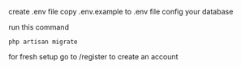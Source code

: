 create .env file 
copy .env.example to .env file 
config your database

run this command 
```
php artisan migrate
```

for fresh setup go to /register to create an account
